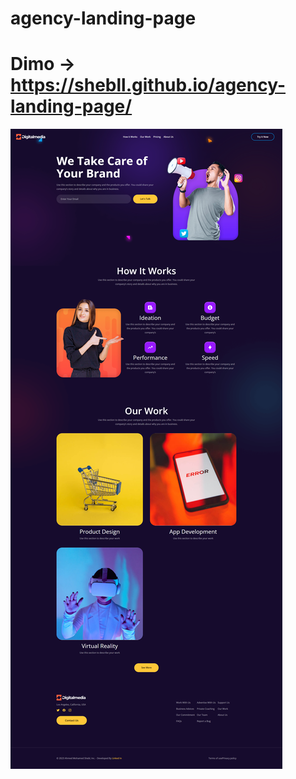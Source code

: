 # agency-landing-page
# Dimo -> https://shebll.github.io/agency-landing-page/


![alt text](https://github.com/shebll/agency-landing-page/blob/master/assets/images/ag.png)

